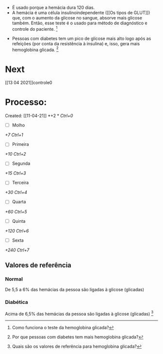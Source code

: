 + É usado porque a hemácia dura 120 dias.
+ A hemácia é uma célula insulinoindependente ([[Os tipos de GLUT]]) que, com o aumento da glicose no sangue, absorve mais glicose também. Então, esse teste é o usado para método de diagnóstico e controle do paciente. [^636699]

[^636699]: Como funciona o teste da hemoglobina glicada?

+ Pessoas com diabetes tem um pico de glicose mais alto logo após as refeições (por conta da resistência à insulina) e, isso, gera mais hemoglobina glicada. [^599028]

[^599028]: Por que pessoas com diabetes tem mais hemoglobina glicada?

# Next
[[13 04 2021]]controle0
# Processo:
Created: [[11-04-21]]
*+2 *  *Ctrl+0*
- [ ] Molho  

*+7*  *Ctrl+1*

- [ ] Primeira 

*+10*  *Ctrl+2*

- [ ] Segunda

*+15*  *Ctrl+3*

- [ ] Terceira 

*+30*  *Ctrl+4*

- [ ] Quarta 

*+60*  *Ctrl+5*

- [ ] Quinta 

*+120*  *Ctrl+6*

- [ ] Sexta 

*+240*  *Ctrl+7*

## Valores de referência
### Normal
De 5,5 a 6% das hemácias da pessoa são ligadas à glicose (glicadas)
### Diabética
Acima de 6,5% das hemácias da pessoa são ligadas à glicose (glicadas) [^252599]

[^252599]: Quais são os valores de referência para hemoglobina glicada?